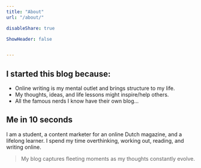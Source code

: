 ```yaml
---
title: "About"
url: "/about/"

disableShare: true

ShowHeader: false


---
```


## I started this blog because:

- Online writing is my mental outlet and brings structure to my life.
- My thoughts, ideas, and life lessons might inspire/help others.
- All the famous nerds I know have their own blog...

## Me in 10 seconds

I am a student, a content marketer for an online Dutch magazine, and a lifelong learner. I spend my time overthinking, working out, reading, and writing online.

> My blog captures fleeting moments as my thoughts constantly evolve.